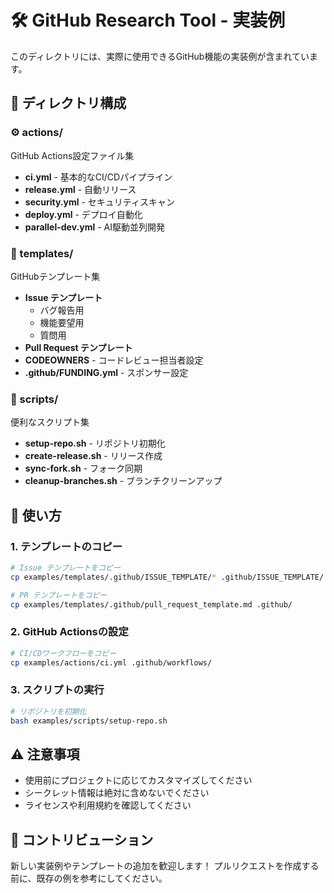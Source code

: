 # 🛠️ GitHub Research Tool - 実装例

このディレクトリには、実際に使用できるGitHub機能の実装例が含まれています。

## 📁 ディレクトリ構成

### ⚙️ actions/
GitHub Actions設定ファイル集
- **ci.yml** - 基本的なCI/CDパイプライン
- **release.yml** - 自動リリース
- **security.yml** - セキュリティスキャン
- **deploy.yml** - デプロイ自動化
- **parallel-dev.yml** - AI駆動並列開発

### 📄 templates/
GitHubテンプレート集
- **Issue テンプレート**
  - バグ報告用
  - 機能要望用
  - 質問用
- **Pull Request テンプレート**
- **CODEOWNERS** - コードレビュー担当者設定
- **.github/FUNDING.yml** - スポンサー設定

### 📜 scripts/
便利なスクリプト集
- **setup-repo.sh** - リポジトリ初期化
- **create-release.sh** - リリース作成
- **sync-fork.sh** - フォーク同期
- **cleanup-branches.sh** - ブランチクリーンアップ

## 🚀 使い方

### 1. テンプレートのコピー
```bash
# Issue テンプレートをコピー
cp examples/templates/.github/ISSUE_TEMPLATE/* .github/ISSUE_TEMPLATE/

# PR テンプレートをコピー  
cp examples/templates/.github/pull_request_template.md .github/
```

### 2. GitHub Actionsの設定
```bash
# CI/CDワークフローをコピー
cp examples/actions/ci.yml .github/workflows/
```

### 3. スクリプトの実行
```bash
# リポジトリを初期化
bash examples/scripts/setup-repo.sh
```

## ⚠️ 注意事項

- 使用前にプロジェクトに応じてカスタマイズしてください
- シークレット情報は絶対に含めないでください
- ライセンスや利用規約を確認してください

## 🤝 コントリビューション

新しい実装例やテンプレートの追加を歓迎します！
プルリクエストを作成する前に、既存の例を参考にしてください。